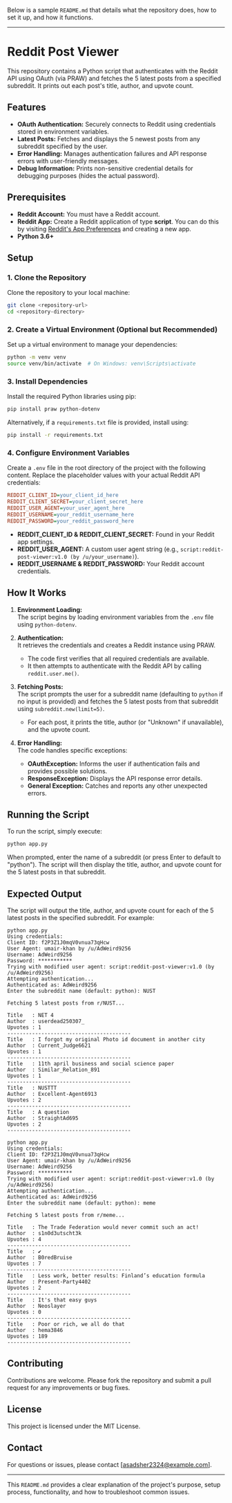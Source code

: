 Below is a sample `README.md` that details what the repository does, how to set it up, and how it functions.

---

# Reddit Post Viewer

This repository contains a Python script that authenticates with the Reddit API using OAuth (via PRAW) and fetches the 5 latest posts from a specified subreddit. It prints out each post's title, author, and upvote count.

## Features

- **OAuth Authentication:** Securely connects to Reddit using credentials stored in environment variables.
- **Latest Posts:** Fetches and displays the 5 newest posts from any subreddit specified by the user.
- **Error Handling:** Manages authentication failures and API response errors with user-friendly messages.
- **Debug Information:** Prints non-sensitive credential details for debugging purposes (hides the actual password).

## Prerequisites

- **Reddit Account:** You must have a Reddit account.
- **Reddit App:** Create a Reddit application of type **script**. You can do this by visiting [Reddit's App Preferences](https://www.reddit.com/prefs/apps) and creating a new app.
- **Python 3.6+**

## Setup

### 1. Clone the Repository

Clone the repository to your local machine:

```bash
git clone <repository-url>
cd <repository-directory>
```

### 2. Create a Virtual Environment (Optional but Recommended)

Set up a virtual environment to manage your dependencies:

```bash
python -m venv venv
source venv/bin/activate  # On Windows: venv\Scripts\activate
```

### 3. Install Dependencies

Install the required Python libraries using pip:

```bash
pip install praw python-dotenv
```

Alternatively, if a `requirements.txt` file is provided, install using:

```bash
pip install -r requirements.txt
```

### 4. Configure Environment Variables

Create a `.env` file in the root directory of the project with the following content. Replace the placeholder values with your actual Reddit API credentials:

```ini
REDDIT_CLIENT_ID=your_client_id_here
REDDIT_CLIENT_SECRET=your_client_secret_here
REDDIT_USER_AGENT=your_user_agent_here
REDDIT_USERNAME=your_reddit_username_here
REDDIT_PASSWORD=your_reddit_password_here
```

- **REDDIT_CLIENT_ID & REDDIT_CLIENT_SECRET:** Found in your Reddit app settings.
- **REDDIT_USER_AGENT:** A custom user agent string (e.g., `script:reddit-post-viewer:v1.0 (by /u/your_username)`).
- **REDDIT_USERNAME & REDDIT_PASSWORD:** Your Reddit account credentials.

## How It Works

1. **Environment Loading:**  
   The script begins by loading environment variables from the `.env` file using `python-dotenv`.

2. **Authentication:**  
   It retrieves the credentials and creates a Reddit instance using PRAW.  
   - The code first verifies that all required credentials are available.
   - It then attempts to authenticate with the Reddit API by calling `reddit.user.me()`.

3. **Fetching Posts:**  
   The script prompts the user for a subreddit name (defaulting to `python` if no input is provided) and fetches the 5 latest posts from that subreddit using `subreddit.new(limit=5)`.  
   - For each post, it prints the title, author (or "Unknown" if unavailable), and the upvote count.

4. **Error Handling:**  
   The code handles specific exceptions:
   - **OAuthException:** Informs the user if authentication fails and provides possible solutions.
   - **ResponseException:** Displays the API response error details.
   - **General Exception:** Catches and reports any other unexpected errors.

## Running the Script

To run the script, simply execute:

```bash
python app.py
```

When prompted, enter the name of a subreddit (or press Enter to default to "python"). The script will then display the title, author, and upvote count for the 5 latest posts in that subreddit.

## Expected Output

The script will output the title, author, and upvote count for each of the 5 latest posts in the specified subreddit. For example:

```
python app.py
Using credentials:
Client ID: f2P3Z1J0mqV0vnua73qHcw
User Agent: umair-khan by /u/AdWeird9256
Username: AdWeird9256
Password: ***********
Trying with modified user agent: script:reddit-post-viewer:v1.0 (by /u/AdWeird9256)
Attempting authentication...
Authenticated as: AdWeird9256
Enter the subreddit name (default: python): NUST

Fetching 5 latest posts from r/NUST...

Title   : NET 4
Author  : userdead250307_
Upvotes : 1
----------------------------------------
Title   : I forgot my original Photo id document in another city
Author  : Current_Judge6621
Upvotes : 1
----------------------------------------
Title   : 11th april business and social science paper      
Author  : Similar_Relation_891
Upvotes : 1
----------------------------------------
Title   : NUSTTT
Author  : Excellent-Agent6913
Upvotes : 2
----------------------------------------
Title   : A question
Author  : StraightAd695
Upvotes : 2
----------------------------------------

python app.py
Using credentials:
Client ID: f2P3Z1J0mqV0vnua73qHcw
User Agent: umair-khan by /u/AdWeird9256
Username: AdWeird9256
Password: ***********
Trying with modified user agent: script:reddit-post-viewer:v1.0 (by /u/AdWeird9256)
Attempting authentication...
Authenticated as: AdWeird9256
Enter the subreddit name (default: python): meme

Fetching 5 latest posts from r/meme...

Title   : The Trade Federation would never commit such an act!
Author  : s1n0d3utscht3k
Upvotes : 4
----------------------------------------
Title   : ✔️
Author  : B0redBruise
Upvotes : 7
----------------------------------------
Title   : Less work, better results: Finland’s education formula
Author  : Present-Party4402
Upvotes : 2
----------------------------------------
Title   : It's that easy guys
Author  : Neoslayer
Upvotes : 0
----------------------------------------
Title   : Poor or rich, we all do that
Author  : hema3846
Upvotes : 189
----------------------------------------
```

## Contributing

Contributions are welcome. Please fork the repository and submit a pull request for any improvements or bug fixes.

## License

This project is licensed under the MIT License.

## Contact

For questions or issues, please contact [asadsher2324@example.com].

---

This `README.md` provides a clear explanation of the project's purpose, setup process, functionality, and how to troubleshoot common issues.
